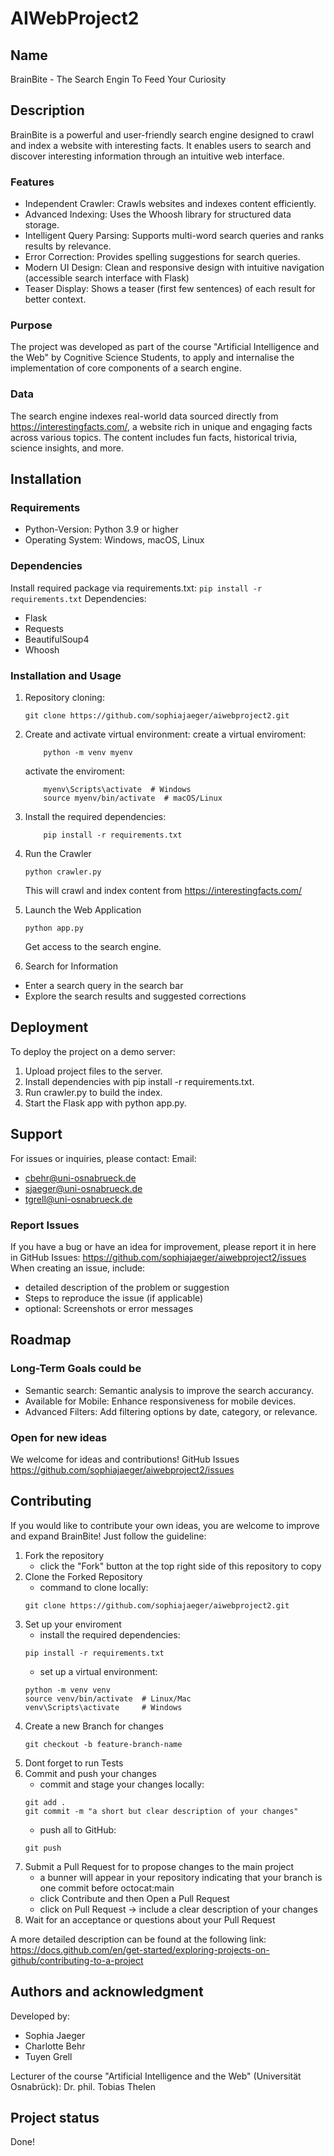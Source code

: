 # AIWebProject2



## Name
BrainBite - The Search Engin To Feed Your Curiosity

## Description
BrainBite is a powerful and user-friendly search engine designed to crawl and index a website with interesting facts. It enables users to search and discover interesting information through an intuitive web interface.

### Features
- Independent Crawler: Crawls websites and indexes content efficiently.
- Advanced Indexing: Uses the Whoosh library for structured data storage.
- Intelligent Query Parsing: Supports multi-word search queries and ranks results by relevance.
- Error Correction: Provides spelling suggestions for search queries.
- Modern UI Design: Clean and responsive design with intuitive navigation (accessible search interface with Flask)
- Teaser Display: Shows a teaser (first few sentences) of each result for better context.

### Purpose
The project was developed as part of the course "Artificial Intelligence and the Web" by Cognitive Science Students, to apply and internalise the implementation of core components of a search engine.

### Data
The search engine indexes real-world data sourced directly from https://interestingfacts.com/, a website rich in unique and engaging facts across various topics. The content includes fun facts, historical trivia, science insights, and more.

## Installation
### Requirements
- Python-Version: Python 3.9 or higher
- Operating System: Windows, macOS, Linux

### Dependencies
Install required package via requirements.txt:
    ```
    pip install -r requirements.txt
    ```
Dependencies:
- Flask
- Requests
- BeautifulSoup4
- Whoosh

### Installation and Usage
1. Repository cloning:
    ```
    git clone https://github.com/sophiajaeger/aiwebproject2.git
    ```
2. Create and activate virtual environment:
    create a virtual enviroment:
    ```
        python -m venv myenv
    ```

    activate the enviroment:
    ```
        myenv\Scripts\activate  # Windows
        source myenv/bin/activate  # macOS/Linux
    ```
3. Install the required dependencies:
    ```
        pip install -r requirements.txt
    ```
4. Run the Crawler
    ```
    python crawler.py
    ```
    This will crawl and index content from https://interestingfacts.com/
5. Launch the Web Application
    ```
    python app.py
    ```
    Get access to the search engine.
6. Search for Information
- Enter a search query in the search bar
- Explore the search results and suggested corrections

## Deployment
To deploy the project on a demo server:
1. Upload project files to the server.
2. Install dependencies with pip install -r requirements.txt.
3. Run crawler.py to build the index.
4. Start the Flask app with python app.py.

## Support
For issues or inquiries, please contact:
Email: 
- cbehr@uni-osnabrueck.de
- sjaeger@uni-osnabrueck.de
- tgrell@uni-osnabrueck.de

### Report Issues
If you have a bug or have an idea for improvement, please report it in here in GitHub Issues: https://github.com/sophiajaeger/aiwebproject2/issues 
When creating an issue, include:
  - detailed description of the problem or suggestion
  - Steps to reproduce the issue (if applicable)
  - optional: Screenshots or error messages 

## Roadmap
### Long-Term Goals could be
- Semantic search: Semantic analysis to improve the search accurancy.
- Available for Mobile: Enhance responsiveness for mobile devices.
- Advanced Filters: Add filtering options by date, category, or relevance.

### Open for new ideas
We welcome for ideas and contributions!
GitHub Issues https://github.com/sophiajaeger/aiwebproject2/issues

## Contributing
If you would like to contribute your own ideas, you are welcome to improve and expand BrainBite! Just follow the guideline:
1. Fork the repository
    - click the "Fork" button at the top right side of this repository to copy
2. Clone the Forked Repository
    - command to clone locally: 
    ```
    git clone https://github.com/sophiajaeger/aiwebproject2.git
    
    ```
3. Set up your enviroment
    - install the required dependencies:
    ```
    pip install -r requirements.txt
    ```
    - set up a virtual environment: 
    ```
    python -m venv venv
    source venv/bin/activate  # Linux/Mac
    venv\Scripts\activate     # Windows
    ```
4. Create a new Branch for changes
    ```
    git checkout -b feature-branch-name
    ```
6. Dont forget to run Tests
7. Commit and push your changes
    - commit and stage your changes locally:
    ```
    git add .
    git commit -m "a short but clear description of your changes"
    ```
    - push all to GitHub:
    ```
    git push
    ```
8. Submit a Pull Request for to propose changes to   the main project
    - a bunner will appear in your repository indicating that your branch is one commit before octocat:main
    - click Contribute and then Open a Pull Request
    - click on Pull Request -> include a clear description of your changes
9. Wait for an acceptance or questions about your Pull Request

A more detailed description can be found at the following link: https://docs.github.com/en/get-started/exploring-projects-on-github/contributing-to-a-project

## Authors and acknowledgment
Developed by:
- Sophia Jaeger
- Charlotte Behr
- Tuyen Grell

Lecturer of the course "Artificial Intelligence and the Web" (Universität Osnabrück): Dr. phil. Tobias Thelen 

## Project status
Done!